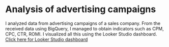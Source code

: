 # Analysis of advertising campaigns
I analyzed data from advertising campaigns of a sales company. From the received data using BigQuery, I managed to obtain indicators such as CPM, CPC, CTR, ROMI. I visualized all this using the Looker Studio dashboard.
<a href="https://lookerstudio.google.com/reporting/8184168c-a0de-428e-bb2d-18c360e73e5a"> Click here for Looker Studio dashboard</a>
